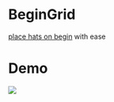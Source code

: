 # BeginGrid
 [place hats on begin](https://adammcwilliam.github.io/beginGrid/) with ease

# Demo
![](https://imgur.com/VVjB7fI)

